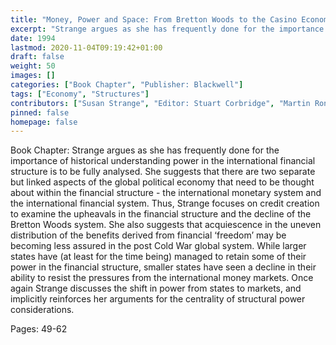 ```yaml
---
title: "Money, Power and Space: From Bretton Woods to the Casino Economy"
excerpt: "Strange argues as she has frequently done for the importance of historical understanding power in the international financial structure is to be fully analysed. She suggests that there are two separate but linked aspects of the global political economy that need to be thought about within the financial structure - the international monetary system and the international financial system. Thus, Strange focuses on credit creation to examine the upheavals in the financial structure and the decline of the Bretton Woods system. She also suggests that acquiescence in the uneven distribution of the benefits derived from financial ‘freedom’ may be becoming less assured in the post Cold War global system. While larger states have (at least for the time being) managed to retain some of their power in the financial structure, smaller states have seen a decline in their ability to resist the pressures from the international money markets. Once again Strange discusses the shift in power from states to markets, and implicitly reinforces her arguments for the centrality of structural power considerations."
date: 1994
lastmod: 2020-11-04T09:19:42+01:00
draft: false
weight: 50
images: []
categories: ["Book Chapter", "Publisher: Blackwell"]
tags: ["Economy", "Structures"]
contributors: ["Susan Strange", "Editor: Stuart Corbridge", "Martin Ron", "Nigel Thrift"]
pinned: false
homepage: false
---
```


Book Chapter: Strange argues as she has frequently done for the importance of historical understanding power in the international financial structure is to be fully analysed. She suggests that there are two separate but linked aspects of the global political economy that need to be thought about within the financial structure - the international monetary system and the international financial system. Thus, Strange focuses on credit creation to examine the upheavals in the financial structure and the decline of the Bretton Woods system. She also suggests that acquiescence in the uneven distribution of the benefits derived from financial ‘freedom’ may be becoming less assured in the post Cold War global system. While larger states have (at least for the time being) managed to retain some of their power in the financial structure, smaller states have seen a decline in their ability to resist the pressures from the international money markets. Once again Strange discusses the shift in power from states to markets, and implicitly reinforces her arguments for the centrality of structural power considerations.

Pages: 49-62